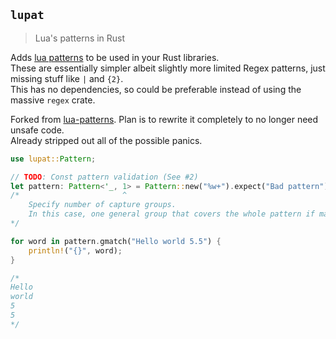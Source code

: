 ## ``lupat``
> Lua's patterns in Rust

Adds [lua patterns](https://www.lua.org/pil/20.2.html) to be used in your Rust libraries.  
These are essentially simpler albeit slightly more limited Regex patterns, just missing stuff like ``|`` and ``{2}``.  
This has no dependencies, so could be preferable instead of using the massive ``regex`` crate.

Forked from [lua-patterns](https://github.com/stevedonovan/lua-patterns).
Plan is to rewrite it completely to no longer need unsafe code.  
Already stripped out all of the possible panics.

```rust
use lupat::Pattern;

// TODO: Const pattern validation (See #2)
let pattern: Pattern<'_, 1> = Pattern::new("%w+").expect("Bad pattern");
/*                       ^
	Specify number of capture groups.
	In this case, one general group that covers the whole pattern if matched.
*/

for word in pattern.gmatch("Hello world 5.5") {
	println!("{}", word);
}

/*
Hello
world
5
5
*/
```